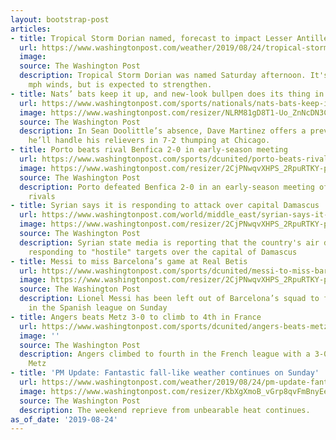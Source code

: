 ```yaml
---
layout: bootstrap-post
articles:
- title: Tropical Storm Dorian named, forecast to impact Lesser Antilles, Puerto Rico
  url: https://www.washingtonpost.com/weather/2019/08/24/tropical-storm-dorian-named-forecast-impact-lesser-antilles-puerto-rico/
  image: 
  source: The Washington Post
  description: Tropical Storm Dorian was named Saturday afternoon. It's packing 40
    mph winds, but is expected to strengthen.
- title: Nats’ bats keep it up, and new-look bullpen does its thing in win over Cubs
  url: https://www.washingtonpost.com/sports/nationals/nats-bats-keep-it-up-and-new-look-bullpen-does-its-thing-in-win-over-cubs/2019/08/24/111aa022-c5e3-11e9-9986-1fb3e4397be4_story.html
  image: https://www.washingtonpost.com/resizer/NLRM81gD8T1-Uo_ZnNcDN3C1D5s=/1484x0/arc-anglerfish-washpost-prod-washpost.s3.amazonaws.com/public/QNAT7CGGYEI6TNPEKSVFNVNXZY.jpg
  source: The Washington Post
  description: In Sean Doolittle’s absence, Dave Martinez offers a preview of how
    he’ll handle his relievers in 7-2 thumping at Chicago.
- title: Porto beats rival Benfica 2-0 in early-season meeting
  url: https://www.washingtonpost.com/sports/dcunited/porto-beats-rival-benfica-2-0-in-early-season-meeting/2019/08/24/ebb3cc96-c6be-11e9-8bf7-cde2d9e09055_story.html
  image: https://www.washingtonpost.com/resizer/2CjPNwqvXHPS_2RpuRTKY-p3eVo=/1484x0/www.washingtonpost.com/pb/resources/img/twp-social-share.png
  source: The Washington Post
  description: Porto defeated Benfica 2-0 in an early-season meeting of the Portuguese
    rivals
- title: Syrian says it is responding to attack over capital Damascus
  url: https://www.washingtonpost.com/world/middle_east/syrian-says-it-is-responding-to-attack-over-capital-damascus/2019/08/24/1348ccf2-c6b0-11e9-8bf7-cde2d9e09055_story.html
  image: https://www.washingtonpost.com/resizer/2CjPNwqvXHPS_2RpuRTKY-p3eVo=/1484x0/www.washingtonpost.com/pb/resources/img/twp-social-share.png
  source: The Washington Post
  description: Syrian state media is reporting that the country's air defenses are
    responding to "hostile" targets over the capital of Damascus
- title: Messi to miss Barcelona’s game at Real Betis
  url: https://www.washingtonpost.com/sports/dcunited/messi-to-miss-barcelonas-game-at-real-betis/2019/08/24/f1395d5c-c6af-11e9-8bf7-cde2d9e09055_story.html
  image: https://www.washingtonpost.com/resizer/2CjPNwqvXHPS_2RpuRTKY-p3eVo=/1484x0/www.washingtonpost.com/pb/resources/img/twp-social-share.png
  source: The Washington Post
  description: Lionel Messi has been left out of Barcelona’s squad to face Real Betis
    in the Spanish league on Sunday
- title: Angers beats Metz 3-0 to climb to 4th in France
  url: https://www.washingtonpost.com/sports/dcunited/angers-beats-metz-3-0-to-climb-to-4th-in-france/2019/08/24/17765926-c6af-11e9-8bf7-cde2d9e09055_story.html
  image: ''
  source: The Washington Post
  description: Angers climbed to fourth in the French league with a 3-0 home win against
    Metz
- title: 'PM Update: Fantastic fall-like weather continues on Sunday'
  url: https://www.washingtonpost.com/weather/2019/08/24/pm-update-fantastic-fall-like-weather-continues-sunday/
  image: https://www.washingtonpost.com/resizer/KbXgXmoB_vGrp8qvFmBnyEeHnvE=/1484x0/arc-anglerfish-washpost-prod-washpost.s3.amazonaws.com/public/2UMZDNW4F5FDNGEBC5QJCJLPZ4.jpg
  source: The Washington Post
  description: The weekend reprieve from unbearable heat continues.
as_of_date: '2019-08-24'
---
```


